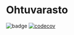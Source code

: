 # Ohtuvarasto

![badge](https://github.com/h4lk0/ohtuvarasto/workflows/CI/badge.svg)
[![codecov](https://codecov.io/gh/h4lk0/ohtuvarasto/branch/main/graph/badge.svg?token=VE5TIKFKFJ)](https://codecov.io/gh/h4lk0/ohtuvarasto)
